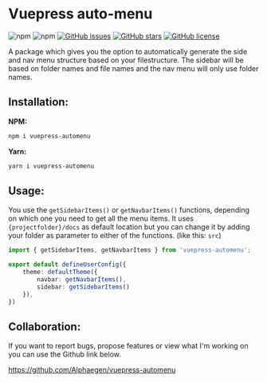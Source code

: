 # Vuepress auto-menu

![npm](https://img.shields.io/npm/v/vuepress-automenu)
![npm](https://img.shields.io/npm/dt/vuepress-automenu)
[![GitHub issues](https://img.shields.io/github/issues/Alphaegen/vuepress-automenu)](https://github.com/Alphaegen/vuepress-automenu/issues)
[![GitHub stars](https://img.shields.io/github/stars/Alphaegen/vuepress-automenu)](https://github.com/Alphaegen/vuepress-automenu/stargazers)
[![GitHub license](https://img.shields.io/github/license/Alphaegen/vuepress-automenu)](https://github.com/Alphaegen/vuepress-automenu/blob/main/LICENSE)

A package which gives you the option to automatically generate the side and nav menu structure based on your filestructure. The sidebar will be based on folder names and file names and the nav menu will only use folder names.

## Installation:

**NPM:**
```bash
npm i vuepress-automenu
```

**Yarn:**
```bash
yarn i vuepress-automenu
```

## Usage:
You use the `getSidebarItems()` or `getNavbarItems()` functions, depending on which one you need to get all the menu items. It uses `{projectfolder}/docs` as default location but you can change it by adding your folder as parameter to either of the functions. (like this: `src`)

```ts
import { getSidebarItems, getNavbarItems } from 'vuepress-automenu';

export default defineUserConfig({
    theme: defaultTheme({
        navbar: getNavbarItems(),
        sidebar: getSidebarItems()
    }),
})
```

## Collaboration:
If you want to report bugs, propose features or view what I'm working on you can use the Github link below.

https://github.com/Alphaegen/vuepress-automenu
